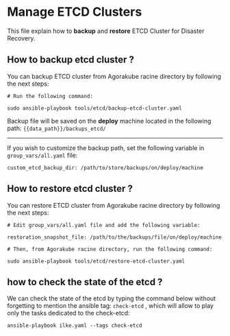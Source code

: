 # Manage ETCD Clusters

This file explain how to **backup** and **restore** ETCD Cluster for Disaster Recovery.

## How to backup etcd cluster ?

You can backup ETCD cluster from Agorakube racine directory by following the next steps:

```
# Run the following command:

sudo ansible-playbook tools/etcd/backup-etcd-cluster.yaml

```

Backup file will be saved on the **deploy** machine located in the following path: ```{{data_path}}/backups_etcd/```



---
If you wish to customize the backup path, set the following variable in ```group_vars/all.yaml``` file:

```
custom_etcd_backup_dir: /path/to/store/backups/on/deploy/machine

```

## How to restore etcd cluster ?

You can restore ETCD cluster from Agorakube racine directory by following the next steps:

```
# Edit group_vars/all.yaml file and add the following variable:

restoration_snapshot_file: /path/to/the/backups/file/on/deploy/machine

# Then, from Agorakube racine directory, run the following command:

sudo ansible-playbook tools/etcd/restore-etcd-cluster.yaml
```

## how to check the state of the etcd ?

We can check the state of the etcd by typing the command below without forgetting to mention the ansible tag: ```check-etcd``` , which will 
allow to play only the tasks dedicated to the check-etcd:

```ansible-playbook ilke.yaml --tags check-etcd```
